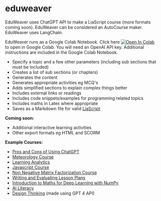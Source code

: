 # eduweaver

EduWeaver uses ChatGPT API to make a LiaScript course (more formats coming soon). EduWeaver can be considered an AutoCourse maker. EduWeaver uses LangChain.

EduWeaver runs as a Google Colab Notebook. Click here [![Open In Colab](https://colab.research.google.com/assets/colab-badge.svg)](https://colab.research.google.com/github/aneesha/eduweaver/blob/main/EduWeaver_AutoCourse_LCEL.ipynb) to open in Google Colab. You will need an OpenAI API key. Additional instructions are included in the Google Colab Notebook. 

- Specify a topic and a few other parameters (including sub sections that must be included)
- Creates a list of sub sections (or chapters)
- Generates the content
- Generates appropriate activities eg MCQ's
- Adds simplified sections to explain complex things better
- Includes external links or readings
- Includes code snippets/examples for programming related topics
- Includes maths in Latex where appropriate
- Saves as a Markdown file for valid [LiaScript](https://liascript.github.io/)

**Coming soon:**

- Additional interactive learning activities
- Other export formats eg HTML and SCORM

**Example Courses:**

- [Pros and Cons of Using ChatGPT](https://liascript.github.io/course/?https://raw.githubusercontent.com/aneesha/eduweaver/main/example_courses/ProConsChatGPT_Course.md)
- [Meteorology Course](https://liascript.github.io/course/?https://raw.githubusercontent.com/aneesha/eduweaver/main/example_courses/Meteorology_Course.md)
- [Learning Analytics](https://liascript.github.io/course/?https://raw.githubusercontent.com/aneesha/eduweaver/main/example_courses/LearningAnalytics_Course.md)
- [Javascript Course](https://liascript.github.io/course/?https://raw.githubusercontent.com/aneesha/eduweaver/main/example_courses/Javascript_Course.md)
- [Non Negative Matrix Factorization Course](https://liascript.github.io/course/?https://raw.githubusercontent.com/aneesha/eduweaver/main/example_courses/NMF_Course.md)
- [Writing and Evaluating Lesson Plans](https://liascript.github.io/course/?https://raw.githubusercontent.com/aneesha/eduweaver/main/example_courses/LessonPlans_Course.md)
- [Introduction to Maths for Deep Learning with NumPy](https://liascript.github.io/course/?https://raw.githubusercontent.com/aneesha/eduweaver/main/example_courses/MathsDL_Course.md)
- [AI Literacy](https://liascript.github.io/course/?https://raw.githubusercontent.com/aneesha/eduweaver/main/example_courses/AILiteracy_Course.md)
- [Design Thinking](https://liascript.github.io/course/?https://raw.githubusercontent.com/aneesha/eduweaver/main/example_courses/DesignThinking_Course_V1.md) (made using GPT 4 API)
